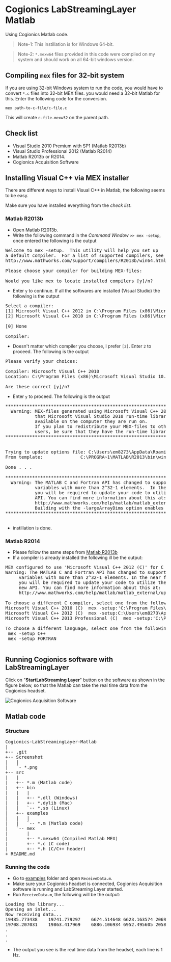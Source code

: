 # Cogionics LabStreamingLayer Matlab
Using Cogionics Matlab code.

> Note-1: This instillation is for Windows 64-bit.

> Note-2: `*.mexw64` files provided in this code were compiled on my system and should work on all 64-bit windows version.

## Compiling `mex` files for 32-bit system
If you are using 32-bit Windows system to run the code, you would have to convert `*.c` files into 32-bit MEX files. you would need a 32-bit Matlab for this. Enter the following code for the conversion.

`mex path-to-c-file/c-file.c`

This will create `c-file.mexw32` on the parent path.

## Check list
* Visual Studio 2010 Premium with SP1 (Matlab R2013b)
* Visual Studio Professional 2012 (Matlab R2014)
* Matlab R2013b or R2014.
* Cogionics Acquisition Software

## Installing Visual C++ via MEX installer
There are different ways to install Visual C++ in Matlab, the following seems to be easy.

Make sure you have installed everything from the *check list*.

### Matlab R2013b
* Open Matlab R2013b.
* Write the following command in the *Command Window* `>> mex -setup`, once entered the following is the output

<pre>
Welcome to mex -setup.  This utility will help you set up  
a default compiler.  For a list of supported compilers, see  
http://www.mathworks.com/support/compilers/R2013b/win64.html

Please choose your compiler for building MEX-files:

Would you like mex to locate installed compilers [y]/n?
</pre>

* Enter `y` to continue. If all the softwares are installed (Visual Studio) the following is the output

<pre>
Select a compiler:
[1] Microsoft Visual C++ 2012 in C:\Program Files (x86)\Microsoft Visual Studio 11.0
[2] Microsoft Visual C++ 2010 in C:\Program Files (x86)\Microsoft Visual Studio 10.0

[0] None

Compiler:
</pre>

* Doesn't matter which compiler you choose, I prefer `[2]`. Enter `2` to proceed. The following is the output

<pre>
Please verify your choices:

Compiler: Microsoft Visual C++ 2010  
Location: C:\Program Files (x86)\Microsoft Visual Studio 10.0

Are these correct [y]/n?
</pre>

* Enter `y` to proceed. The following is the output

<pre>
***************************************************************************
  Warning: MEX-files generated using Microsoft Visual C++ 2010 require
           that Microsoft Visual Studio 2010 run-time libraries be  
           available on the computer they are run on.
           If you plan to redistribute your MEX-files to other MATLAB
           users, be sure that they have the run-time libraries.
***************************************************************************


Trying to update options file: C:\Users\em8273\AppData\Roaming\MathWorks\MATLAB\R2013b\mexopts.bat
From template:              C:\PROGRA~1\MATLAB\R2013\bin\win64\mexopts\msvc100opts.bat

Done . . .

**************************************************************************
  Warning: The MATLAB C and Fortran API has changed to support MATLAB
           variables with more than 2^32-1 elements.  In the near future
           you will be required to update your code to utilize the new
           API. You can find more information about this at:
           http://www.mathworks.com/help/matlab/matlab_external/upgrading-mex-files-to-use-64-bit-api.html  
           Building with the -largeArrayDims option enables the new API.
**************************************************************************
 </pre>

* instillation is done.


### Matlab R2014

* Please follow the same steps from [Matlab R2013b](#matlab-r2013b)
* If a compiler is already installed the following ill be the output:

<pre>
MEX configured to use 'Microsoft Visual C++ 2012 (C)' for C language compilation.
Warning: The MATLAB C and Fortran API has changed to support MATLAB
	 variables with more than 2^32-1 elements. In the near future
	 you will be required to update your code to utilize the
	 new API. You can find more information about this at:
	 http://www.mathworks.com/help/matlab/matlab_external/upgrading-mex-files-to-use-64-bit-api.html.

To choose a different C compiler, select one from the following:
Microsoft Visual C++ 2010 (C)  mex -setup:'C:\Program Files\MATLAB\R2014b\bin\win64\mexopts\msvc2010.xml' C
Microsoft Visual C++ 2012 (C)  mex -setup:C:\Users\em8273\AppData\Roaming\MathWorks\MATLAB\R2014b\mex_C_win64.xml C
Microsoft Visual C++ 2013 Professional (C)  mex -setup:'C:\Program Files\MATLAB\R2014b\bin\win64\mexopts\msvc2013.xml' C

To choose a different language, select one from the following:
 mex -setup C++
 mex -setup FORTRAN
 </pre>

## Running Cogionics software with LabStreamingLayer

Click on "**StartLabStreaming Layer**" button on the software as shown in the figure below, so that the Matlab can take the real time data from the Cogionics headset.

![Cogionics Acquisition Software](https://github.com/akshaybabloo/Cogionics-LabStreamingLayer-Matlab/raw/master/Screenshot/cog-sw.png)

## Matlab code

### Structure

<pre>
Cogionics-LabStreamingLayer-Matlab
|
+-- .git
+-- Screenshot
|   |
|   `- *.png
+-- src
|   |
|   +-- *.m (Matlab code)
|   +-- bin
|   |   |
|   |   +-- *.dll (Windows)
|   |   +-- *.dylib (Mac)
|   |   `-- *.so (Linux)
|   +-- examples
|   |   |
|   |   `-- *.m (Matlab code)
|   `-- mex
|       |
|       +-- *.mexw64 (Compiled Matlab MEX)
|       +-- *.c (C code)
|       +-- *.h (C/C++ header)
+ README.md
</pre>

### Running the code

* Go to [examples](https://github.com/akshaybabloo/Cogionics-LabStreamingLayer-Matlab/tree/master/src/examples) folder and open `ReceiveData.m`.
* Make sure your Cogionics headset is connected, Cogionics Acquisition software is running and LabStreaming Layer started.
* Run `ReceiveData.m`, the following will be the output:

<pre>
Loading the library...
Opening an inlet...
Now receiving data...
19485.773438	19741.779297	6674.514648	6623.163574	20691.462891	6199.680176	20167.275391	20685.126953	6924.809082	6192.976563	6675.769043	20267.355469	20231.251953	20662.804688	7397.237793	7199.717285	19946.298828	18647.792969	19228.863281	6209.264160	6137.953613	18366.271484	20491.544922	21065.767578	6444.163086	20681.554688	20029.085938	20010.667969	5983.314941	6012.062012	6325.457031	6124.861816	4987.716797	6074.905273	5197.524902	1.000000	0.000000	11236.27503
19708.207031	19863.417969	6886.106934	6952.495605	20584.455078	6310.559082	19912.994141	20138.935547	6726.181152	6194.583984	6666.457520	20144.380859	19848.751953	20016.361328	6850.826660	6961.275879	20171.779297	18535.423828	19087.242188	6016.764648	5894.255859	17926.568359	20411.574219	21206.007813	6374.832031	20544.937500	19862.681641	19956.236328	6122.464355	6436.485840	6369.718750	6173.652832	4987.716797	6074.905273	5197.524902	2.000000	0.000000	11236.27516
.
.
.
</pre>

* The output you see is the real time data from the headset, each line is 1 Hz.
